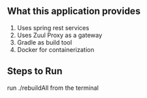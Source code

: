## What this application provides

1. Uses spring rest services
2. Uses Zuul Proxy as a gateway
3. Gradle as build tool
4. Docker for containerization

## Steps to Run

run ./rebuildAll from the terminal